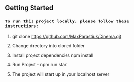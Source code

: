 

## Getting Started

### `To run this project locally, please follow these instructions:`


1. git clone https://github.com/MaxParastiuk/Cinema.git

3. Change directory into cloned folder

4. Install project dependencies npm install

5. Run Project - npm run start

6. The project will start up in your localhost server

